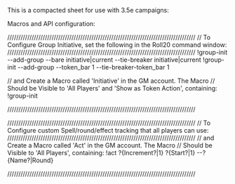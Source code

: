 This is a compacted sheet for use with 3.5e campaigns:

Macros and API configuration:

/////////////////////////////////////////////////////////////////////////////////////
// To Configure Group Initiative, set the following in the Roll20 command window:
/////////////////////////////////////////////////////////////////////////////////////
!group-init --add-group --bare initiative|current  --tie-breaker initiative|current
!group-init --add-group --token_bar 1  --tie-breaker-token_bar 1

// and Create a Macro called 'Initiative' in the GM account.  The Macro
// Should be Visible to 'All Players' and 'Show as Token Action', containing:
!group-init

/////////////////////////////////////////////////////////////////////////////////////


/////////////////////////////////////////////////////////////////////////////////////
// To Configure custom Spell/round/effect tracking that all players can use:
/////////////////////////////////////////////////////////////////////////////////////
// and Create a Macro called 'Act' in the GM account.  The Macro
// Should be Visible to 'All Players', containing:
!act ?{Increment?|1} ?{Start?|1} --?{Name?|Round}

/////////////////////////////////////////////////////////////////////////////////////
